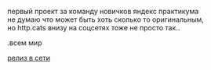 первый проект за команду новичков яндекс практикума <br>
не думаю что может быть хоть сколько то оригинальным,<br>
но http.cats внизу на соцсетях тоже не просто так..

.всем мир

[релиз в сети](https://alphajester.github.io/how-to-learn/ "нажми")
